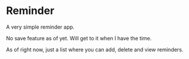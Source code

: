 # Reminder
A very simple reminder app.

No save feature as of yet. Will get to it when I have the time.

As of right now, just a list where you can add, delete and view reminders.


